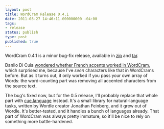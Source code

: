 ```yaml
---
layout: post
title: WordCram Release 0.4.1
date: 2011-03-27 14:46:11.000000000 -04:00
tags:
- release
status: publish
type: post
published: true
---
```


WordCram 0.4.1 is a minor bug-fix release, available in [zip](http://code.google.com/p/wordcram/downloads/detail?name=wordcram.0.4.1.zip) and [tar](http://code.google.com/p/wordcram/downloads/detail?name=wordcram.0.4.1.tar.gz).

Danilo Di Cuia [wondered whether French accents worked in WordCram](http://twitter.com/#!/tezzutezzu/status/50176425898156033), which surprised me, because I've <em>seen</em> characters like that in WordCrams before. But as it turns out, it only worked if you pass your own array of Words: the word-counting part was removing all accented characters from the source text.

The bug's fixed now, but for the 0.5 release, I'll probably replace that whole part with [cue.language](https://github.com/vcl/cue.language) instead. It's a small library for natural-language tasks, written by Wordle creator Jonathan Feinberg, and it grew out of Wordle. It's better-tested, and it handles a bunch of languages already. That part of WordCram was always pretty immature, so it'll be nice to rely on something more battle-hardened.

&nbsp;
